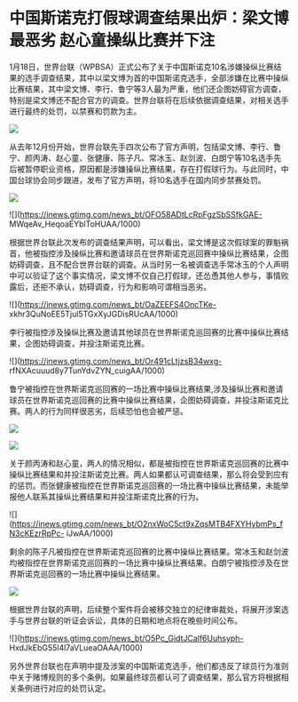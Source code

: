 # 中国斯诺克打假球调查结果出炉：梁文博最恶劣 赵心童操纵比赛并下注

1月18日，世界台联（WPBSA）正式公布了关于中国斯诺克10名涉嫌操纵比赛结果的选手调查结果，其中以梁文博为首的中国斯诺克选手，全部涉嫌在比赛中操纵比赛结果，其中梁文博、李行、鲁宁等3人最为严重，他们还企图妨碍官方调查，特别是梁文博还不配合官方的调查。世界台联将在后续依据调查结果，对相关选手进行最终的处罚，以禁赛和罚款为主。

![](https://inews.gtimg.com/news_bt/OYgSR6D5Z71gdusODyEXCH2PrmYjxY8KOKAZmTpvT3eH8AA/1000)

从去年12月份开始，世界台联先手四次公布了官方声明，包括梁文博、李行、鲁宁、颜丙涛、赵心童、张健康、陈子凡、常冰玉、赵剑波、白朗宁等10名选手先后被暂停职业资格，原因都是涉嫌操纵比赛结果，存在打假球行为。与此同时，中国台球协会同步跟进，发布了官方声明，将10名选手在国内同步禁赛处罚。

![](https://inews.gtimg.com/news_bt/OKVBSydUQBUWKx71sYBohccG8hzHMIdi_OEQ167cLGCcIAA/1000)

![](https://inews.gtimg.com/news_bt/OFO58ADtLcRpFgzSbSSfkGAE-
MWqeAv_HeqoaEYblToHUAA/1000)

根据世界台联此次发布的调查结果声明，可以看出，梁文博是这次假球案的罪魁祸首，他被指控涉及操纵比赛和邀请球员在世界斯诺克巡回赛中操纵比赛结果，企图妨碍调查，且不配合世界台联的调查。从当时另一名被调查选手常冰玉的个人声明中可以验证了这个事实情况，梁文博不仅自己打假球，还怂恿其他人参与，事情败露后，还拒不承认，妨碍调查，行为和影响可谓相当恶劣。

![](https://inews.gtimg.com/news_bt/OaZEEFS4OncTKe-
xkhr3QuNoEE5Tjul5TGxXyJGDisRUcAA/1000)

李行被指控涉及操纵比赛及邀请其他球员在世界斯诺克巡回赛的比赛中操纵比赛结果，企图妨碍调查，并投注斯诺克比赛。

![](https://inews.gtimg.com/news_bt/Or491cLtjzsB34wxg-
rfNXAcuuud8y7TunYdvZYN_cuigAA/1000)

鲁宁被指控在世界斯诺克巡回赛的一场比赛中操纵比赛结果,涉及操纵比赛和邀请球员在世界斯诺克巡回赛的比赛中操纵比赛结果，企图妨碍调查，并投注斯诺克比赛。两人的行为同样很恶劣，后续恐怕也会被严惩。

![](https://inews.gtimg.com/news_bt/OJP6kD3OxoYiMEmro9NrZbudc3gxMUQFj9FrVEh1rDxfgAA/1000)

![](https://inews.gtimg.com/news_bt/OxF7gkN05JRm0E5Rp8mWZ49_hOqgKgVk7fI4BXHW_UnMoAA/1000)

关于颜丙涛和赵心童，两人的情况相似，都是被指控在世界斯诺克巡回赛的比赛中操纵比赛结果和并投注斯诺克比赛。两人如果都认可调查结果，那么将会受到应有的惩罚。而张健康被指控在世界斯诺克巡回赛的一场比赛中操纵比赛结果，未能举报他人联系其操纵比赛结果和并投注斯诺克比赛的行为。

![](https://inews.gtimg.com/news_bt/O2nxWoC5ct9xZqsMTB4FXYHybmPs_fN3cKEzrRpPc-
iJwAA/1000)

剩余的陈子凡被指控在世界斯诺克巡回赛的比赛中操纵比赛结果。常冰玉和赵剑波均被指控在世界斯诺克巡回赛的一场比赛中操纵比赛结果。白朗宁被指控涉及在世界斯诺克巡回赛的一场比赛中操纵比赛结果。

![](https://inews.gtimg.com/news_bt/OmOgNpno1cLGLnsq_mqVYLcj7QUqqcDp3NJOGHvY8YYRMAA/1000)

根据世界台联的声明，后续整个案件将会被移交独立的纪律审裁处，将展开涉案选手与世界台联的听证会诉讼，具体的日期和地点将在晚些时间公布。

![](https://inews.gtimg.com/news_bt/O5Pc_GidtJCalf6Uuhsyph-
HxdJkEbG55l4l7aVLueaOAAA/1000)

另外世界台联也在声明中提及涉案的中国斯诺克选手，他们都违反了球员行为准则中关于赌博规则的多个条例。如果最终球员都认可了调查结果，那么官方将根据相关条例进行对应的处罚认定。

